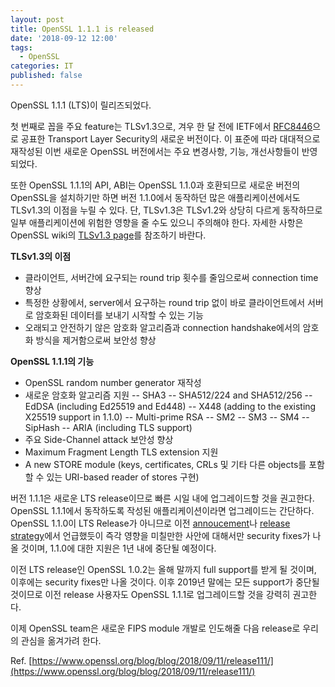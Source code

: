 ```yaml
---
layout: post
title: OpenSSL 1.1.1 is released
date: '2018-09-12 12:00'
tags:
  - OpenSSL
categories: IT
published: false
---
```


OpenSSL 1.1.1 (LTS)이 릴리즈되었다.

첫 번째로 꼽을 주요 feature는 TLSv1.3으로, 겨우 한 달 전에 IETF에서 [RFC8446](https://tools.ietf.org/html/rfc8446)으로 공표한 Transport Layer Security의 새로운 버전이다. 이 표준에 따라 대대적으로 재작성된 이번 새로운 OpenSSL 버전에서는 주요 변경사항, 기능, 개선사항들이 반영되었다.

또한 OpenSSL 1.1.1의 API, ABI는 OpenSSL 1.1.0과 호환되므로 새로운 버전의 OpenSSL을 설치하기만 하면 버전 1.1.0에서 동작하던 많은 애플리케이션에서도 TLSv1.3의 이점을 누릴 수 있다. 단, TLSv1.3은 TLSv1.2와 상당히 다르게 동작하므로 일부 애플리케이션에 위험한 영향을 줄 수도 있으니 주의해야 한다. 자세한 사항은 OpenSSL wiki의 [TLSv1.3 page](https://wiki.openssl.org/index.php/TLS1.3)를 참조하기 바란다.

**TLSv1.3의 이점**
- 클라이언트, 서버간에 요구되는 round trip 횟수를 줄임으로써 connection time 향상
- 특정한 상황에서, server에서 요구하는 round trip 없이 바로 클라이언트에서 서버로 암호화된 데이터를 보내기 시작할 수 있는 기능
- 오래되고 안전하기 않은 암호화 알고리즘과 connection handshake에서의 암호화 방식을 제거함으로써 보안성 향상

**OpenSSL 1.1.1의 기능**
- OpenSSL random number generator 재작성
- 새로운 암호화 알고리즘 지원
-- SHA3
-- SHA512/224 and SHA512/256
-- EdDSA (including Ed25519 and Ed448)
-- X448 (adding to the existing X25519 support in 1.1.0)
-- Multi-prime RSA
-- SM2
-- SM3
-- SM4
-- SipHash
-- ARIA (including TLS support)
- 주요 Side-Channel attack 보안성 향상
- Maximum Fragment Length TLS extension 지원
- A new STORE module (keys, certificates, CRLs 및 기타 다른 objects를 포함할 수 있는 URI-based reader of stores 구현)

버전 1.1.1은 새로운 LTS release이므로 빠른 시일 내에 업그레이드할 것을 권고한다. OpenSSL 1.1.1에서 동작하도록 작성된 애플리케이션이라면 업그레이드는 간단하다. OpenSSL 1.1.0이 LTS Release가 아니므로 이전 [annoucement](https://www.openssl.org/blog/blog/2018/05/18/new-lts/)나 [release strategy](https://www.openssl.org/policies/releasestrat.html)에서 언급했듯이 즉각 영향을 미칠만한 사안에 대해서만 security fixes가 나올 것이며, 1.1.0에 대한 지원은 1년 내에 중단될 예정이다. 

이전 LTS release인 OpenSSL 1.0.2는 올해 말까지 full support를 받게 될 것이며, 이후에는 security fixes만 나올 것이다. 이후 2019년 말에는 모든 support가 중단될 것이므로 이전 release 사용자도 OpenSSL 1.1.1로 업그레이드할 것을 강력히 권고한다.

이제 OpenSSL team은 새로운 FIPS module 개발로 인도해줄 다음 release로 우리의 관심을 옮겨가려 한다.


Ref. [https://www.openssl.org/blog/blog/2018/09/11/release111/](https://www.openssl.org/blog/blog/2018/09/11/release111/)
